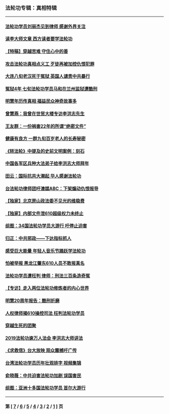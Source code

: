 ### 法轮功专辑：真相特辑
---
#### [法轮功学员刘丽杰见到律师 感谢外界关注](../../pages/nf4389/n13927012.md?05110430) 
#### [读李大师文章 西方读者要学法轮功](../../pages/nf4389/n13925142.md?05110430) 
#### [【特稿】穿越苦难 守住心中的善](../../pages/nf4389/n13784979.md?05110430) 
#### [攻击法轮功真相点义工 歹徒再被加控仇恨犯罪](../../pages/nf4389/n13601019.md?05110430) 
#### [大连八旬老汉死于冤狱 英国人谴责中共暴行](../../pages/nf4389/n13480118.md?05110430) 
#### [冤狱4年 七旬法轮功学员马和在兰州监狱遭酷刑](../../pages/nf4389/n13304688.md?05110430) 
#### [明慧年历传真相 福益民众神奇故事多](../../pages/nf4389/n13294545.md?05110430) 
#### [曾慧燕：我曾在世贸大楼专访李洪志先生](../../pages/nf4389/n12898729.md?05110430) 
#### [王友群：一份祸害22年的所谓“绝密文件”](../../pages/nf4389/n12871750.md?05110430) 
#### [健康有良方 一群九旬百岁老人的长寿秘密](../../pages/nf4389/n12847475.md?05110430) 
#### [《转法轮》中提及的史前文明案例：刻石](../../pages/nf4389/n12758577.md?05110430) 
#### [中国各军区兵种大法弟子给李洪志大师拜年](../../pages/nf4389/n12750047.md?05110430) 
#### [田云：国际抗共大潮起 华人感谢法轮功](../../pages/nf4389/n12357708.md?05110430) 
#### [台法轮功律师团吁澳媒ABC：下架煽动仇恨报导](../../pages/nf4389/n12279917.md?05110430) 
#### [【独家】北京房山政法委不见光的维稳费](../../pages/nf4389/n12031979.md?05110430) 
#### [【独家】内部文件泄610超级权力未终止](../../pages/nf4389/n12023895.md?05110430) 
#### [组图：34国法轮功学员大游行 吁停止迫害](../../pages/nf4389/n11492658.md?05110430) 
#### [归正：中共邪政——下达指标抓人](../../pages/nf4389/n11474770.md?05110430) 
#### [感受巨大能量 年轻人音乐节踊跃学法轮功](../../pages/nf4389/n11441981.md?05110430) 
#### [怕被举报 黑龙江肇东610人员不敢报真名](../../pages/nf4389/n11436499.md?05110430) 
#### [法轮功学员遭枉判 律师：刑法三百条造奇冤](../../pages/nf4389/n11433943.md?05110430) 
#### [【专访】走入两位法轮功修炼者的内心世界](../../pages/nf4389/n11415623.md?05110430) 
#### [明慧20周年报告：酷刑折磨](../../pages/nf4389/n11387954.md?05110430) 
#### [人权律师揭610操控司法 枉判法轮功学员](../../pages/nf4389/n11313370.md?05110430) 
#### [穿越生死的团聚](../../pages/nf4389/n11258922.md?05110430) 
#### [2019法轮功逾万人法会 李洪志大师讲法](../../pages/nf4389/n11265303.md?05110430) 
#### [《求救信》台大放映 观众震撼吁广传](../../pages/nf4389/n10922251.md?05110430) 
#### [台湾法轮功学员历年壮观排字 视频集锦](../../pages/nf4389/n10878789.md?05110430) 
#### [俞晓薇：中共迫害法轮功加剧 误国害民](../../pages/nf4389/n10859260.md?05110430) 
#### [组图：亚洲十多国法轮功学员 首尔大游行](../../pages/nf4389/n10781149.md?05110430) 

---
#### 第 [ [7](./7.md?05110430) / [6](./6.md?05110430) / [5](./5.md?05110430) / [4](./4.md?05110430) / [3](./3.md?05110430) / [2](./2.md?05110430) / [1](./1.md?05110430) ] 页
